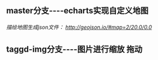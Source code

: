 ## master分支----echarts实现自定义地图
###### 描绘地图生成json文件： http://geojson.io/#map=2/20.0/0.0

## taggd-img分支----图片进行缩放 拖动